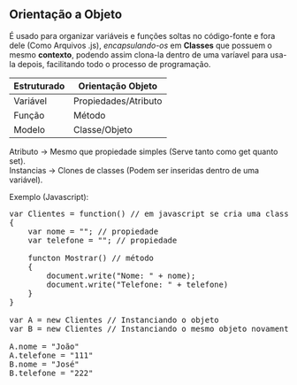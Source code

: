 ## Orientação a Objeto

É usado para organizar variáveis e funções soltas no código-fonte e fora dele (Como Arquivos .js), *encapsulando-os* em **Classes** que possuem o mesmo **contexto**, podendo assim clona-la dentro de uma varíavel para usa-la depois, facilitando todo o processo de programação.

Estruturado | Orientação Objeto
--- | ---
Variável | Propiedades/Atributo
Função | Método
Modelo | Classe/Objeto

Atributo -> Mesmo que propiedade simples (Serve tanto como get quanto set).<br>
Instancias -> Clones de classes (Podem ser inseridas dentro de uma variável).<br>

Exemplo (Javascript):

<pre>
var Clientes = function() // em javascript se cria uma classe usando o comando function dessa forma.
{
    var nome = ""; // propiedade
    var telefone = ""; // propiedade
    
    functon Mostrar() // método
    {
        document.write("Nome: " + nome);
        document.write("Telefone: " + telefone)
    }
}

var A = new Clientes // Instanciando o objeto
var B = new Clientes // Instanciando o mesmo objeto novamente, porem outra variavel

A.nome = "João"
A.telefone = "111"
B.nome = "José"
B.telefone = "222"
</pre>
<!-- [Exemplo de Orientação Objeto]() -->
